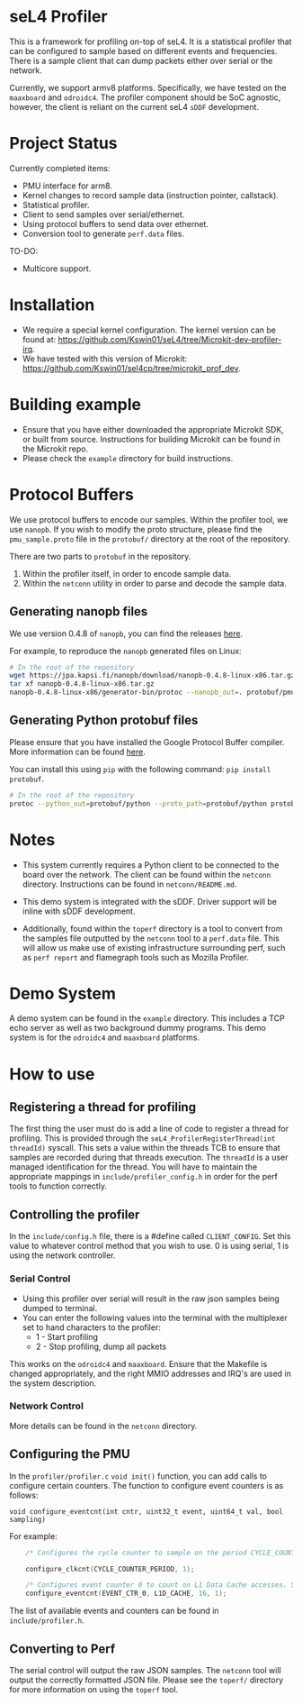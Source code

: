 # seL4 Profiler
This is a framework for profiling on-top of seL4. It is a statistical profiler that can be configured to 
sample based on different events and frequencies. There is a sample client that can dump packets either 
over serial or the network. 

Currently, we support armv8 platforms. Specifically, we have tested on the `maaxboard` and `odroidc4`. The profiler component should be SoC agnostic, however, the client is reliant on the current seL4 `sDDF` development. 

# Project Status
Currently completed items:
- PMU interface for arm8.
- Kernel changes to record sample data (instruction pointer, callstack).
- Statistical profiler.
- Client to send samples over serial/ethernet.
- Using protocol buffers to send data over ethernet.
- Conversion tool to generate `perf.data` files. 

TO-DO:
- Multicore support.

# Installation

- We require a special kernel configuration. The kernel version can be found at: https://github.com/Kswin01/seL4/tree/Microkit-dev-profiler-irq.
- We have tested with this version of Microkit: https://github.com/Kswin01/sel4cp/tree/microkit_prof_dev.

# Building example
- Ensure that you have either downloaded the appropriate Microkit SDK, or built from source. Instructions for building Microkit can be found in the Microkit repo.
- Please check the `example` directory for build instructions.

# Protocol Buffers

We use protocol buffers to encode our samples. Within the profiler tool, we use `nanopb`.
If you wish to modify the proto structure, please find the `pmu_sample.proto` file in the `protobuf/`
directory at the root of the repository.

There are two parts to `protobuf` in the repository.
1. Within the profiler itself, in order to encode sample data.
2. Within the `netconn` utility in order to parse and decode the sample data.

## Generating nanopb files

We use version 0.4.8 of `nanopb`, you can find the releases [here](https://jpa.kapsi.fi/nanopb/download/).

For example, to reproduce the `nanopb` generated files on Linux:
```sh
# In the root of the repository
wget https://jpa.kapsi.fi/nanopb/download/nanopb-0.4.8-linux-x86.tar.gz
tar xf nanopb-0.4.8-linux-x86.tar.gz
nanopb-0.4.8-linux-x86/generator-bin/protoc --nanopb_out=. protobuf/pmu_sample.proto
```

## Generating Python protobuf files

Please ensure that you have installed the Google Protocol Buffer compiler. More information can be found [here](https://github.com/protocolbuffers/protobuf).

You can install this using `pip` with the following command: `pip install protobuf`.

```sh
# In the root of the repository
protoc --python_out=protobuf/python --proto_path=protobuf/python protobuf/python/pmu_sample.proto
```

# Notes

- This system currently requires a Python client to be connected to the board over the network. The client can be found within the `netconn` directory. Instructions can be found in `netconn/README.md`.

- This demo system is integrated with the sDDF. Driver support will be inline with sDDF development.

- Additionally, found within the `toperf` directory is a tool to convert from the samples file outputted by the `netconn` tool to a `perf.data` file. This will allow us make use of existing infrastructure surrounding perf, such as `perf report` and flamegraph tools such as Mozilla Profiler.

# Demo System
A demo system can be found in the `example` directory. This includes a TCP echo server as well as two background dummy programs. This demo system is for the `odroidc4` and `maaxboard` platforms.

# How to use

## Registering a thread for profiling
The first thing the user must do is add a line of code to register a thread for profiling. This is provided through the 
`seL4_ProfilerRegisterThread(int threadId)` syscall. This sets a value within the threads TCB to ensure that 
samples are recorded during that threads execution. The `threadId` is a user managed identification for the thread. You will have to maintain the appropriate mappings in `include/profiler_config.h` in order for the perf tools to function correctly.

## Controlling the profiler
In the `include/config.h` file, there is a #define called `CLIENT_CONFIG`. Set this value to whatever control method that you wish to use. 0 is using serial, 1 is using the network controller. 

### Serial Control
- Using this profiler over serial will result in the raw json samples being dumped to terminal.
- You can enter the following values into the terminal with the multiplexer set to hand characters to the profiler:
    - 1 - Start profiling
    - 2 - Stop profiling, dump all packets

This works on the `odroidc4` and `maaxboard`. Ensure that the Makefile is changed appropriately, and the right MMIO addresses and IRQ's are used in the system description.

### Network Control
More details can be found in the `netconn` directory.

## Configuring the PMU
In the `profiler/profiler.c` `void init()` function, you can add calls to configure certain counters. The function to configure event counters is as follows:
```
void configure_eventcnt(int cntr, uint32_t event, uint64_t val, bool sampling)
```

For example:

```C
    /* Configures the cycle counter to sample on the period CYCLE_COUNTER_PERIOD. The 1 denotes that we are going to sample on the cycle counter. */

    configure_clkcnt(CYCLE_COUNTER_PERIOD, 1);

    /* Configures event counter 0 to count on L1 Data Cache accesses. Set the period to 16, and denote that we are going to sample on this counter. */
    configure_eventcnt(EVENT_CTR_0, L1D_CACHE, 16, 1);
```

The list of available events and counters can be found in `include/profiler.h`.

## Converting to Perf
The serial control will output the raw JSON samples. The `netconn` tool will output the correctly formatted JSON file. Please see the `toperf/` directory for more information on using the `toperf` tool.
